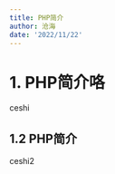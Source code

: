 ```yaml
---
title: PHP简介
author: 沧海
date: '2022/11/22'
---
```

<LastUpdated />

# 1. PHP简介咯
ceshi 

## 1.2 PHP简介
ceshi2